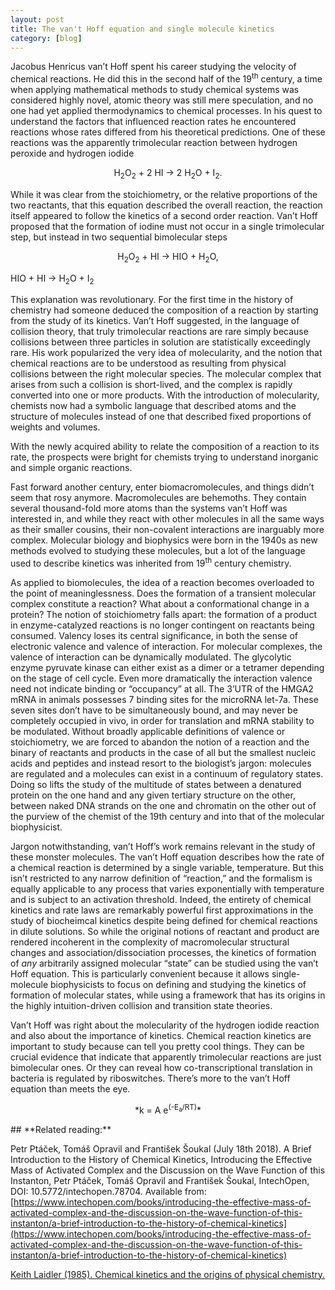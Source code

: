 ```yaml
---
layout: post
title: The van't Hoff equation and single molecule kinetics
category: [blog]
---
```


Jacobus Henricus van’t Hoff spent his career studying the velocity of chemical reactions. He did this in the second half of the 19<sup>th</sup> century,  a time when applying mathematical methods to study chemical systems was considered highly novel, atomic theory was still mere speculation, and no one had yet applied thermodynamics to chemical processes. In his quest to understand the factors that influenced reaction rates he encountered reactions whose rates differed from his theoretical predictions. One of these reactions was the apparently trimolecular reaction between hydrogen peroxide and hydrogen iodide

<p align="center">
H<sub>2</sub>O<sub>2</sub> + 2 HI → 2 H<sub>2</sub>O + I<sub>2</sub>.
</p>

While it was clear from the stoichiometry, or the relative proportions of the two reactants, that this equation described the overall reaction, the reaction itself appeared to follow the kinetics of a second order reaction. Van’t Hoff proposed that the formation of iodine must not occur in a single trimolecular step, but instead in two sequential bimolecular steps

<p align="center">
H<sub>2</sub>O<sub>2</sub> + HI → HIO + H<sub>2</sub>O,

HIO +  HI → H<sub>2</sub>O + I<sub>2</sub>
</p>
This explanation was revolutionary. For the first time in the history of chemistry had someone deduced the composition of a reaction by starting from the study of its kinetics. Van’t Hoff suggested, in the language of collision theory, that truly trimolecular reactions are rare simply because collisions between three particles in solution are statistically exceedingly rare. His work popularized the very idea of molecularity, and the notion that chemical reactions are to be understood as resulting from physical collisions between the right molecular species. The molecular complex that arises from such a collision is short-lived, and the complex is rapidly converted into one or more products. With the introduction of molecularity, chemists now had a symbolic language that described atoms and the structure of molecules instead of one that described fixed proportions of weights and volumes.

With the newly acquired ability to relate the composition of a reaction to its rate, the prospects were bright for chemists trying to understand inorganic and simple organic reactions. 

Fast forward another century, enter biomacromolecules, and things didn’t seem that rosy anymore. Macromolecules are behemoths. They contain several thousand-fold more atoms than the systems van’t Hoff was interested in, and while they react with other molecules in all the same ways as their smaller cousins, their non-covalent interactions are inarguably more complex. Molecular biology and biophysics were born in the 1940s as new methods evolved to studying these molecules, but a lot of the language used to describe kinetics was inherited from 19<sup>th</sup> century chemistry.  

As applied to biomolecules, the idea of a reaction becomes overloaded to the point of meaninglessness. Does the formation of a transient molecular complex constitute a reaction? What about a conformational change in a protein? The notion of stoichiometry falls apart: the formation of a product in enzyme-catalyzed reactions is no longer contingent on reactants being consumed. Valency loses its central significance, in both the sense of electronic valence and valence of interaction. For molecular complexes, the valence of interaction can be dynamically modulated. The glycolytic enzyme pyruvate kinase can either exist as a dimer or a tetramer depending on the stage of cell cycle. Even more dramatically the interaction valence need not indicate binding or “occupancy” at all. The 3’UTR of the HMGA2 mRNA in animals possesses 7 binding sites for the microRNA let-7a. These seven sites don’t have to be simultaneously bound, and may never be completely occupied in vivo, in order for translation and mRNA stability to be modulated. Without broadly applicable definitions of valence or stoichiometry, we are forced to abandon the notion of a reaction and the binary of reactants and products in the case of all but the smallest nucleic acids and peptides and instead resort to the biologist’s jargon: molecules are regulated and a molecules can exist in a continuum of regulatory states. Doing so lifts the study of the multitude of states between a denatured protein on the one hand and any given tertiary structure on the other, between naked DNA strands on the one and chromatin on the other out of the purview of the chemist of the 19th century and into that of the molecular biophysicist.

Jargon notwithstanding, van’t Hoff’s work remains relevant in the study of these monster molecules. The van’t Hoff equation describes how the rate of a chemical reaction is determined by a single variable, temperature. But this isn’t restricted to any narrow definition of “reaction,” and the formalism is equally applicable to any process that varies exponentially with temperature and is subject to an activation threshold. Indeed, the entirety of chemical kinetics and rate laws are remarkably powerful first approximations in the study of biocheimcal kinetics despite being defined for chemical reactions in dilute solutions. So while the original notions of reactant and product are rendered incoherent in the complexity of macromolecular structural changes and association/dissociation processes, the kinetics of formation of *any* arbitrarily assigned molecular “state” can be studied using the van’t Hoff equation. This is particularly convenient because it allows single-molecule biophysicists to focus on defining and studying the kinetics of formation of molecular states, while using a framework that has its origins in the highly intuition-driven collision and transition state theories. 

Van’t Hoff was right about the molecularity of the hydrogen iodide reaction and also about the importance of kinetics. Chemical reaction kinetics are important to study because can tell you pretty cool things. They can be crucial evidence that indicate that apparently trimolecular reactions are just bimolecular ones. Or they can reveal how co-transcriptional translation in bacteria is regulated by riboswitches. There’s more to the van’t Hoff equation than meets the eye. 

<p align="center">
*k = A e<sup>(-E<sub>a</sub>/RT)</sup>*
</p>
## **Related reading:**

Petr Ptáček, Tomáš Opravil and František Šoukal (July 18th 2018). A Brief Introduction to the History of Chemical Kinetics, Introducing the Effective Mass of Activated Complex and the Discussion on the Wave Function of this Instanton, Petr Ptáček, Tomáš Opravil and František Šoukal, IntechOpen, DOI: 10.5772/intechopen.78704. Available from: [https://www.intechopen.com/books/introducing-the-effective-mass-of-activated-complex-and-the-discussion-on-the-wave-function-of-this-instanton/a-brief-introduction-to-the-history-of-chemical-kinetics](https://www.intechopen.com/books/introducing-the-effective-mass-of-activated-complex-and-the-discussion-on-the-wave-function-of-this-instanton/a-brief-introduction-to-the-history-of-chemical-kinetics)

[Keith Laidler (1985). Chemical kinetics and the origins of physical chemistry.](https://link.springer.com/content/pdf/10.1007%2FBF00327865.pdf)


